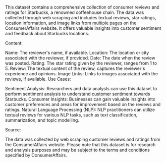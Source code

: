 
This dataset contains a comprehensive collection of consumer reviews and ratings for Starbucks, a renowned coffeehouse chain. The data was collected through web scraping and includes textual reviews, star ratings, location information, and image links from multiple pages on the ConsumerAffairs website. It offers valuable insights into customer sentiment and feedback about Starbucks locations.

Content:

Name: The reviewer's name, if available.
Location: The location or city associated with the reviewer, if provided.
Date: The date when the review was posted.
Rating: The star rating given by the reviewer, ranges from 1 to 5.
Review: The textual content of the review, captures the reviewer's experience and opinions.
Image Links: Links to images associated with the reviews, if available.
Use Cases:

Sentiment Analysis: Researchers and data analysts can use this dataset to perform sentiment analysis to understand customer sentiment towards Starbucks.
Consumer Insights: Businesses can gain valuable insights into customer preferences and areas for improvement based on the reviews and ratings.
Natural Language Processing (NLP): NLP practitioners can utilize textual reviews for various NLP tasks, such as text classification, summarization, and topic modelling.

Source:

The data was collected by web scraping customer reviews and ratings from the ConsumerAffairs website. Please note that this dataset is for research and analysis purposes and may be subject to the terms and conditions specified by ConsumerAffairs.
